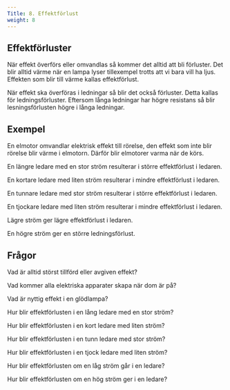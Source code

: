 ```yaml
---
Title: 8. Effektförlust
weight: 8
---
```


## Effektförluster
När effekt överförs eller omvandlas så kommer det alltid att bli förluster.
Det blir alltid värme när en lampa lyser tillexempel trotts att vi bara vill ha ljus. Effekten som blir till värme kallas effektförlust.

När effekt ska överföras i ledningar så blir det också förluster. Detta kallas för ledningsförluster. Eftersom långa ledningar har högre resistans så blir lesningsförlusten högre i långa ledningar.

## Exempel
En elmotor omvandlar elektrisk effekt till rörelse, den effekt som inte blir rörelse blir värme i elmotorn. Därför blir elmotorer varma när de körs.

En längre ledare med en stor ström resulterar i större effektförlust i ledaren.

En kortare ledare med liten ström resulterar i mindre effektförlust i ledaren.

En tunnare ledare med stor ström resulterar i större effektförlust i ledaren.

En tjockare ledare med liten ström resulterar i mindre effektförlust i ledaren.

Lägre ström ger lägre effektförlust i ledaren.

En högre ström ger en större ledningsförlust.

## Frågor

Vad är alltid störst tillförd eller avgiven effekt?

Vad kommer alla elektriska apparater skapa när dom är på?

Vad är nyttig effekt i en glödlampa?

Hur blir effektförlusten i en lång ledare med en stor ström?

Hur blir effektförlusten i en kort ledare med liten ström?

Hur blir effektförlusten i en tunn ledare med stor ström?

Hur blir effektförlusten i en tjock ledare med liten ström?

Hur blir effektförlusten om en låg ström går i en ledare?

Hur blir effektförlusten om en hög ström ger i en ledare?
